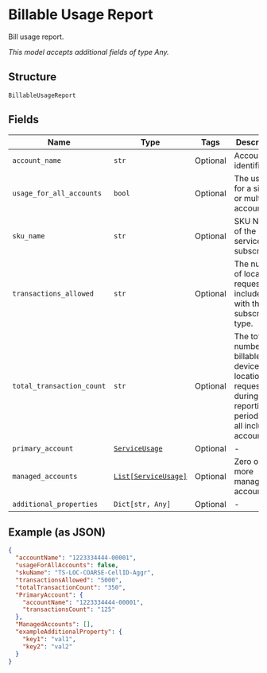 
# Billable Usage Report

Bill usage report.

*This model accepts additional fields of type Any.*

## Structure

`BillableUsageReport`

## Fields

| Name | Type | Tags | Description |
|  --- | --- | --- | --- |
| `account_name` | `str` | Optional | Account identifier. |
| `usage_for_all_accounts` | `bool` | Optional | The usage is for a single or multiple accounts. |
| `sku_name` | `str` | Optional | SKU Name of the service subscription. |
| `transactions_allowed` | `str` | Optional | The number of location requests included with the subscription type. |
| `total_transaction_count` | `str` | Optional | The total number of billable device location requests during the reporting period from all included accounts. |
| `primary_account` | [`ServiceUsage`](../../doc/models/service-usage.md) | Optional | - |
| `managed_accounts` | [`List[ServiceUsage]`](../../doc/models/service-usage.md) | Optional | Zero or more managed accounts. |
| `additional_properties` | `Dict[str, Any]` | Optional | - |

## Example (as JSON)

```json
{
  "accountName": "1223334444-00001",
  "usageForAllAccounts": false,
  "skuName": "TS-LOC-COARSE-CellID-Aggr",
  "transactionsAllowed": "5000",
  "totalTransactionCount": "350",
  "PrimaryAccount": {
    "accountName": "1223334444-00001",
    "transactionsCount": "125"
  },
  "ManagedAccounts": [],
  "exampleAdditionalProperty": {
    "key1": "val1",
    "key2": "val2"
  }
}
```

